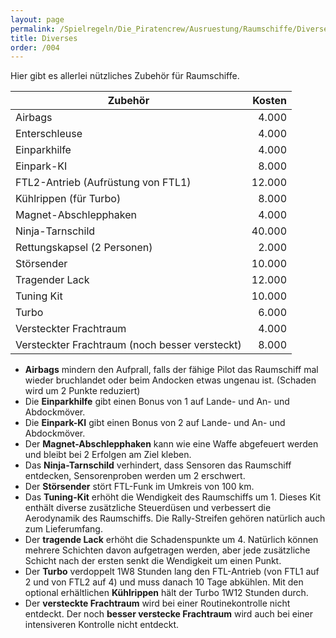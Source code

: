 ```yaml
---
layout: page
permalink: /Spielregeln/Die_Piratencrew/Ausruestung/Raumschiffe/Diverses
title: Diverses
order: /004
---
```


Hier gibt es allerlei nützliches Zubehör für Raumschiffe.

| Zubehör | Kosten |
| ------- | -----: |
| Airbags | 4.000 |
| Enterschleuse | 4.000 |
| Einparkhilfe | 4.000 |
| Einpark-KI | 8.000 |
| FTL2-Antrieb (Aufrüstung von FTL1) | 12.000 |
| Kühlrippen (für Turbo) | 8.000 |
| Magnet-Abschlepphaken | 4.000 |
| Ninja-Tarnschild | 40.000 |
| Rettungskapsel (2 Personen) | 2.000 |
| Störsender | 10.000 |
| Tragender Lack | 12.000 |
| Tuning Kit | 10.000 |
| Turbo | 6.000 |
| Versteckter Frachtraum | 4.000 |
| Versteckter Frachtraum (noch besser versteckt) | 8.000 |

- **Airbags** mindern den Aufprall, falls der fähige Pilot das Raumschiff mal wieder bruchlandet oder beim Andocken etwas ungenau ist. (Schaden wird um 2 Punkte reduziert)
- Die **Einparkhilfe** gibt einen Bonus von 1 auf Lande- und An- und Abdockmöver.
- Die **Einpark-KI** gibt einen Bonus von 2 auf Lande- und An- und Abdockmöver.
- Der **Magnet-Abschlepphaken** kann wie eine Waffe abgefeuert werden und bleibt bei 2 Erfolgen am Ziel kleben.
- Das **Ninja-Tarnschild** verhindert, dass Sensoren das Raumschiff entdecken, Sensorenproben werden um 2 erschwert.
- Der **Störsender** stört FTL-Funk im Umkreis von 100 km.
- Das **Tuning-Kit** erhöht die Wendigkeit des Raumschiffs um 1. Dieses Kit enthält diverse zusätzliche Steuerdüsen und verbessert die Aerodynamik des Raumschiffs. Die Rally-Streifen gehören natürlich auch zum Lieferumfang.
- Der **tragende Lack** erhöht die Schadenspunkte um 4. Natürlich können mehrere Schichten davon aufgetragen werden, aber jede zusätzliche Schicht nach der ersten senkt die Wendigkeit um einen Punkt.
- Der **Turbo** verdoppelt 1W8 Stunden lang den FTL-Antrieb (von FTL1 auf 2 und von FTL2 auf 4) und muss danach 10 Tage abkühlen. Mit den optional erhältlichen **Kühlrippen** hält der Turbo 1W12 Stunden durch.
- Der **versteckte Frachtraum** wird bei einer Routinekontrolle nicht entdeckt. Der noch **besser verstecke Frachtraum** wird auch bei einer intensiveren Kontrolle nicht entdeckt.
